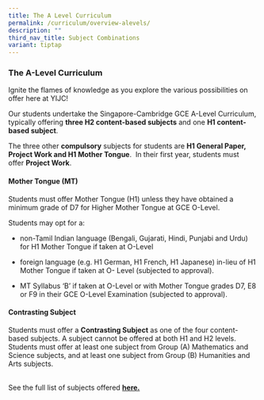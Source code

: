```yaml
---
title: The A Level Curriculum
permalink: /curriculum/overview-alevels/
description: ""
third_nav_title: Subject Combinations
variant: tiptap
---
```

<h3><strong>The A-Level Curriculum</strong></h3>
<p>Ignite the flames of knowledge as you explore the various possibilities
on offer here at YIJC!</p>
<p>Our students undertake the Singapore-Cambridge GCE A-Level Curriculum,
typically offering&nbsp;<strong>three H2 content-based subjects</strong>&nbsp;and
one&nbsp;<strong>H1 content-based subject</strong>.&nbsp;</p>
<p>The three other&nbsp;<strong>compulsory</strong>&nbsp;subjects for students
are&nbsp;<strong>H1 General Paper, Project Work and H1 Mother Tongue</strong>.&nbsp;
In their first year, students must offer&nbsp;<strong>Project Work</strong>.</p>
<h4><strong>Mother Tongue (MT)</strong></h4>
<p>Students must offer Mother Tongue (H1) unless they have obtained a minimum
grade of D7 for Higher Mother Tongue at GCE O-Level.</p>
<p>Students may opt for a:</p>
<ul data-tight="true" class="tight">
<li>
<p>non-Tamil Indian language (Bengali, Gujarati, Hindi, Punjabi and Urdu)
for H1 Mother Tongue if taken at O-Level</p>
</li>
<li>
<p>foreign language (e.g. H1 German, H1 French, H1 Japanese) in-lieu of H1
Mother Tongue if taken at O- Level (subjected to approval).</p>
</li>
<li>
<p>MT Syllabus ‘B’ if taken at O-Level or with Mother Tongue grades D7, E8
or F9 in their GCE O-Level Examination (subjected to approval).</p>
</li>
</ul>
<h4><strong>Contrasting Subject</strong></h4>
<p>Students must offer a&nbsp;<strong>Contrasting Subject</strong>&nbsp;as
one of the four content-based subjects. A subject cannot be offered at
both H1 and H2 levels. Students must offer at least one subject from Group
(A) Mathematics and Science subjects, and at least one subject from Group
(B) Humanities and Arts subjects.</p>
<p>
<br>See the full list of subjects offered <strong><u>here.</u></strong>
</p>